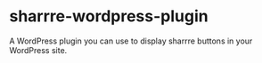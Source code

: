 sharrre-wordpress-plugin
========================

A WordPress plugin you can use to display sharrre buttons in your WordPress site.
